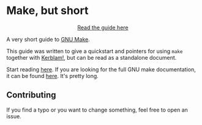 # Make, but short

<div align="center">

[Read the guide here](https://mrhedmad.github.io/make_in_short/)

</div>

A very short guide to [GNU Make](https://www.gnu.org/software/make/).

This guide was written to give a quickstart and pointers for using `make`
together with [Kerblam!](https://github.com/MrHedmad/kerblam), but can be
read as a standalone document.

Start reading [here](guide/intro.md).
If you are looking for the full GNU make documentation, it can be found
[here](https://www.gnu.org/software/make/manual/).
It's pretty long.

## Contributing
If you find a typo or you want to change something, feel free to open an issue.
